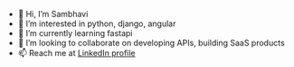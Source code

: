 - 👋 Hi, I’m Sambhavi
- 👀 I’m interested in python, django, angular
- 🌱 I’m currently learning fastapi
- 💞️ I’m looking to collaborate on developing APIs, building SaaS products
- 📫 Reach me at <a href="https://in.linkedin.com/in/sambhavi-dhanabalan">LinkedIn profile</a>

<!---
SambhaviPD/SambhaviPD is a ✨ special ✨ repository because its `README.md` (this file) appears on your GitHub profile.
You can click the Preview link to take a look at your changes.
--->
